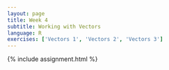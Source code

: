 ```yaml
---
layout: page
title: Week 4
subtitle: Working with Vectors
language: R
exercises: ['Vectors 1', 'Vectors 2', 'Vectors 3']
---
```


{% include assignment.html %}
